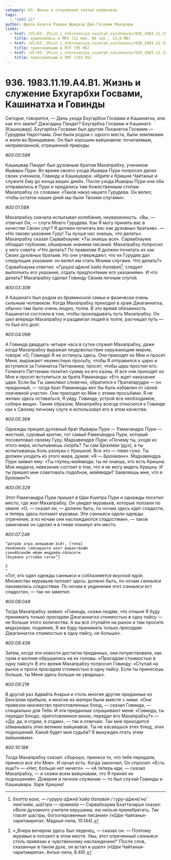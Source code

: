 ```yaml
---
category: 63. Жизнь и откровения святых вайшнавов
tags:
  - "1983.11"
author: Шрила Бхакти Ракшак Шридхар Дев-Госвами Махарадж
links:
  - href: /dl/63._Zhizn_i_otkroveniya_svyatyh_vaishnavov/936_1983.11.19.A4.B1_SridharMj_Zhizn_i_sluzhenie_Bhugarbhi_Gosvami_Kashinatha_i_Govindy.mp3
    title: аудиозапись в MP3 (11 мин. 06 сек., 13,0 МБ)
  - href: /dl/63._Zhizn_i_otkroveniya_svyatyh_vaishnavov/936_1983.11.19.A4.B1_SridharMj_Zhizn_i_sluzhenie_Bhugarbhi_Gosvami_Kashinatha_i_Govindy.rtf
    title: транскрипцию в RTF (95 КБ)
  - href: /dl/63._Zhizn_i_otkroveniya_svyatyh_vaishnavov/936_1983.11.19.A4.B1_SridharMj_Zhizn_i_sluzhenie_Bhugarbhi_Gosvami_Kashinatha_i_Govindy.pdf
    title: транскрипцию в PDF (155 КБ)
---
```


# 936. 1983.11.19.A4.B1. Жизнь и служение Бхугарбхи Госвами, Кашинатха и Говинды

Сегодня, говорится, — День ухода Бхугарбхи Госвами и Кашинатха, или как его звали? Джагадиш Пандит? Бхугарбха Госвами и Кашинатх [Кашишвар]. Бхугарбха Госвами был другом Локанатха Госвами — Гурудева Нароттама. Они были родом с одного места, были земляками и жили во Вриндаване. Он был хорошим вайшнавом: почитаемым, непривязанной, отрешенной природы.

*#00:00:58#*

Кашишвар Пандит был духовным братом Махапрабху, учеником Ишвары Пури. Во время своего ухода Ишвара Пури попросил двоих своих учеников, Говинду и Кашишвара: «Идите к Кришне Чайтанье и служите Ему до конца ваших дней». После ухода Ишвары Пури они оба отправились в Пури и предались там божественным стопам Махапрабху со словами: «Таков наказ нашего Гурудева. Он велел, чтобы остаток наших дней мы были Твоими слугами».

*#00:01:58#*

Махапрабху сначала испытывал колебания, неуверенность. «Вы, — отвечал Он, — слуги Моего Гурудева. Как Я могу принять вас в качестве Своих слуг? Я должен почитать вас как духовных братьев». — «Но таково указание Гуру! Ты лучше нас знаешь, что делать». Махапрабху сказал Сарвабхауме: «Ты знаешь все». Сарвабхаума обладал глубоким, обширным знанием писаний. Махапрабху попросил у него совета: «Что делать? По правилам Я должен почитать их как Своих духовных братьев. Но они утверждают, что их Гурудев дал следующие указания: он велел им стать Моими слугами. Что делать?» Сарвабхаума ответил: «*Гурура а̄джн̃а̄ хайа балава̄н*[^_ftn1]: следует выполнить его указания, отдать предпочтение его указаниям». И что делать? Махапрабху сделал Говинду Своим личным слугой.

*#00:03:30#*

А Кашинатх был родом из *браминской* семьи и физически очень сильным человеком. Когда Махапрабху приходил в храм Джаганнатха, обычно там было очень людно, толпа. В это время обязанность Кашинатха состояла в том, чтобы прокладывать путь Махапрабху. Он шел впереди Махапрабху и раздвигал людей в толпе, расчищал путь — то был его долг.

*#00:04:09#*

А Говинда двадцать четыре часа в сутки служил Махапрабху, даже когда Махапрабху выражал неудовольствие окружающим миром, говоря: «О, Говинда! Я не останусь здесь. Они приходят ко Мне и просят Меня, выражают неуместную просьбу, чтобы Я отправился к царю и вступился за Гопинатха Паттанаика, просят, чтобы царь простил его: Гопинатх Паттанаик похитил сумму из его казны. И все они приходят ко Мне и просят вступиться за брата Рамананды: «Его ждет наказание царя. Если бы Ты замолвил словечко, обратился к Пратапарудре — он преданный, — тогда брат Рамананды мог бы быть избавлен от своей плачевной участи». Они приходят ко Мне с этими просьбами. Я не желаю здесь оставаться, Я уйду. Говинда, устрой все необходимое, собери вещи». Таким образом, Махапрабху всегда относился к Говинде как к Своему личному слуге и использовал его в этом качестве.

*#00:05:36#*

Однажды пришел духовный брат Ишвары Пури — Рамачандра Пури — жесткий, суровый критик, тот самый Рамачандра Пури, который посоветовал своему Гуру, Мадхавендре Пури: «Почему ты, уходя из этого мира, испытываешь скорбь? Ты сам *Брахман* (дух), а ты испытываешь боль разлуки с Кришной. Все это — *тама-гуна*. Ты должен уходить из этого мира, думая: «Я — *Брахман*«». Мадхавендра Пури заявил ему: «Ты глупец-*майявади*, ты не знаешь, кто есть Кришна. Моя неудача, невезение состоит в том, что я не могу видеть Кришну. И ты пришел мне советовать подобное, *майявади*? Заявляешь мне, что я *Брахман*?»

*#00:06:32#*

Этот Рамачандра Пури пришел в Шри Кшетра Пури и однажды посетил место, где жил Махапрабху. Он увидел муравьев, которые ползали по земле. «О, — сказал он, — должно быть, по ночам здесь едят сладости, и теперь здесь ползают муравьи. Эти *санньяси* одели одежды отречения, а по ночам они наслаждаются сладостями», — такое замечание он сделал и в гневе покинул это место.

*#00:07:24#*

    “ра̄тра̄в атра аикш̣авам а̄сӣт, [тена]
    пипӣлика̄х̣ сан̃чаранти ахо! виракта̄на̄м̇
    саннйа̄сина̄м ийам индрийа-ла̄ласети
    [бхуванн уттха̄йа гатах̣”]
[^_ftn2]

«Тот, кто одел одежды санньяси и соблазняется вкусной едой. Множество муравьев ползает здесь: должно быть, по ночам *санньяси* лакомились сладостями. По ночам в уединении этот *санньяси* ест сладости», — так он заметил.

*#00:08:04#*

Тогда Махапрабху заявил: «Говинда, скажи людям, что отныне Я буду принимать только *прасадам* Джаганнатха стоимостью в одну пайсу — не больше этого количества. А вы все ступайте на рынок и там просите *мадхукари*, подаяние, Я же буду принимать только *прасадам* Джаганнатха стоимостью в одну пайсу, не больше».

*#00:08:43#*

Затем, когда эти новости достигли преданных, они почувствовали, как гром и молния обрушились на их головы. «*Прасадам* стоимостью в одну пайсу!» В это время Махапрабху попросил Говинду: «Ступай на рынок и проси *прасадам* стоимостью в одну пайсу. Если ты принесешь больше, ты Меня здесь больше не увидишь».

*#00:09:21#*

В другой раз Адвайта Ачарья и столь многие другие преданные из Бенгалии прибыли, и многие их матери были вместе с ними. «Они привезли множество приготовленных блюд, — сказал Говинда, — специально для Тебя. И эти преданные спрашивают меня: «Говинда, ты передал блюдо, приготовленное мною, передал его Махапрабху?» — «Да, да, я отдам, я отдам», — так я отвечаю. Так мне приходится обманывать этих великих вайшнавов. Ты не касаешься этих блюд, этих подношений. Какой будет моя судьба? Я вынужден лгать этим вайшнавам».

*#00:10:18#*

Тогда Махапрабху сказал: «Хорошо, принеси то, что тебе передали, принеси все это Мне». И начал есть. Когда закончил, Он спросил: «Есть еще?» — «Нет, больше нет ничего». — «А теперь иди, — сказал Махапрабху, — и скажи всем вайшнавам, что Я принял их подношения». Доверие и личное служение — то был случай Говинды и Кашишвара. Харе Кришна!



[^_ftn1]: *бхат̣т̣а кахе, — гурура а̄джн̃а̄ хайа балава̄н / гуру-а̄джн̃а̄ на̄ лан̇гхийе, ш́а̄стра — прама̄н̣а* — Сарвабхаума Бхаттачарья сказал: «Воля духовного учителя нерушима, ею нельзя пренебрегать. Так гласят шастры, богооткровенные писания» («Шри Чайтанья-чаритамрита», Мадхья-лила, 10.144).

[^_ftn2]: «„Вчера вечером здесь был леденец, — сказал он. — Поэтому муравьи и ползают в этом месте. Увы, этот отреченный *санньяси* столь привязан к чувственному наслаждению!“ После слов, сказанных в таком духе, он встал и ушел» («Шри Чайтанья-чаритамрита», Антья-лила, 8.49).

